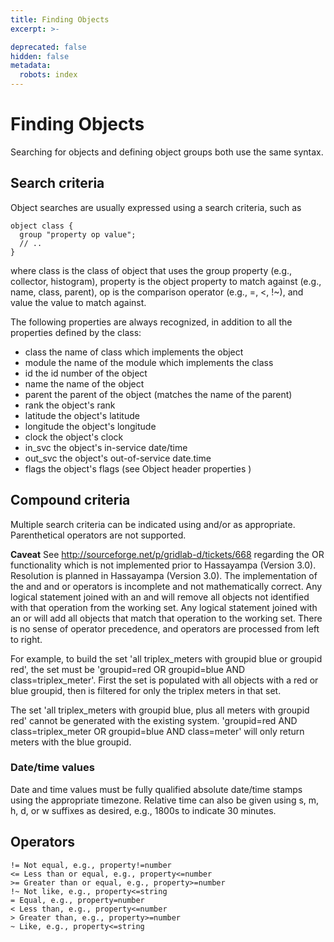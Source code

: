 ```yaml
---
title: Finding Objects
excerpt: >-

deprecated: false
hidden: false
metadata:
  robots: index
---
```

# Finding Objects

Searching for objects and defining object groups both use the same syntax.


## Search criteria
Object searches are usually expressed using a search criteria, such as
```
object class {
  group "property op value";
  // ..
}
```
where class is the class of object that uses the group property (e.g., collector, histogram), property is the object property to match against (e.g., name, class, parent), op is the comparison operator (e.g., =, <, !~), and value the value to match against.

The following properties are always recognized, in addition to all the properties defined by the class:

- class
    the name of class which implements the object
- module
    the name of the module which implements the class
- id
    the id number of the object
- name
    the name of the object
- parent
    the parent of the object (matches the name of the parent)
- rank
    the object's rank
- latitude
    the object's latitude
- longitude
    the object's longitude
- clock
    the object's clock
- in_svc
    the object's in-service date/time
- out_svc
    the object's out-of-service date.time
- flags
    the object's flags (see Object header properties )

## Compound criteria
Multiple search criteria can be indicated using and/or as appropriate. Parenthetical operators are not supported.

**Caveat**
    See http://sourceforge.net/p/gridlab-d/tickets/668 regarding the OR functionality which is not implemented prior to Hassayampa (Version 3.0). Resolution is planned in Hassayampa (Version 3.0).
The implementation of the and and or operators is incomplete and not mathematically correct. Any logical statement joined with an and will remove all objects not identified with that operation from the working set. Any logical statement joined with an or will add all objects that match that operation to the working set. There is no sense of operator precedence, and operators are processed from left to right.

For example, to build the set 'all triplex_meters with groupid blue or groupid red', the set must be 'groupid=red OR groupid=blue AND class=triplex_meter'. First the set is populated with all objects with a red or blue groupid, then is filtered for only the triplex meters in that set.

The set 'all triplex_meters with groupid blue, plus all meters with groupid red' cannot be generated with the existing system. 'groupid=red AND class=triplex_meter OR groupid=blue AND class=meter' will only return meters with the blue groupid.


### Date/time values
Date and time values must be fully qualified absolute date/time stamps using the appropriate timezone. Relative time can also be given using s, m, h, d, or w suffixes as desired, e.g., 1800s to indicate 30 minutes.


## Operators
```
!= Not equal, e.g., property!=number
<= Less than or equal, e.g., property<=number
>= Greater than or equal, e.g., property>=number
!~ Not like, e.g., property<=string
= Equal, e.g., property=number
< Less than, e.g., property<=number
> Greater than, e.g., property>=number
~ Like, e.g., property<=string
```